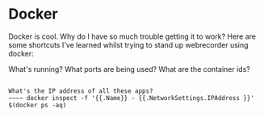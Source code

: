 # Docker
Docker is cool. Why do I have so much trouble getting it to work? Here are some shortcuts I've learned whilst trying to stand up webrecorder using docker:

What's running? What ports are being used? What are the container ids?
~~~~ docker ps -a

What's the IP address of all these apps?
~~~~ docker inspect -f '{{.Name}} - {{.NetworkSettings.IPAddress }}' $(docker ps -aq)
